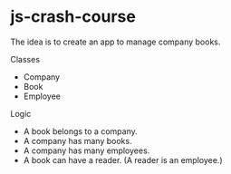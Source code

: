 # js-crash-course

The idea is to create an app to manage company books.

Classes
- Company
- Book
- Employee

Logic
- A book belongs to a company.
- A company has many books.
- A company has many employees.
- A book can have a reader. (A reader is an employee.)
